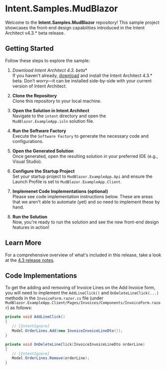 # Intent.Samples.MudBlazor

Welcome to the **Intent.Samples.MudBlazor** repository! This sample project showcases the front-end design capabilities introduced in the Intent Architect v4.3.* beta release.

## Getting Started

Follow these steps to explore the sample:

1. **Download Intent Architect 4.3.* beta**  
   If you haven't already, [download](https://intentarchitect.com/#/downloads) and install the Intent Architect 4.3.* beta. Don’t worry—it can be installed side-by-side with your current version of Intent Architect.

2. **Clone the Repository**  
   Clone this repository to your local machine.

3. **Open the Solution in Intent Architect**  
   Navigate to the `intent` directory and open the `MudBlazor.ExampleApp.isln` solution file.

4. **Run the Software Factory**  
   Execute the `Software Factory` to generate the necessary code and configurations.

5. **Open the Generated Solution**  
   Once generated, open the resulting solution in your preferred IDE (e.g., Visual Studio).

6. **Configure the Startup Project**  
   Set your startup project to `MudBlazor.ExampleApp.Api` and ensure the Launch Profile is set to `MudBlazor.ExampleApp.Client`.

7. **Implemenet Code Implementations (optional)**  
   Please see code implementation instructions below. These are areas that we aren't able to automate (yet) and so need to implement these by hand.

8. **Run the Solution**  
   Now, you're ready to run the solution and see the new front-end design features in action!

## Learn More

For a comprehensive overview of what's included in this release, take a look at the [4.3 release notes](https://docs.intentarchitect.com/articles/release-notes/intent-architect-v4.3.html).

## Code Implementations

To get the adding and removing of Invoice Lines on the Add Invoice form, you will need to implement the `AddLineClick()` and `OnDeleteLineClick(...)` methods in the `InvoiceForm.razor.cs` file (under `MudBlazor.ExampleApp.Client/Pages/Invoices/Components/InvoiceForm.razor`) as follows:

```csharp
private void AddLineClick()
{
   // [IntentIgnore]
   Model.OrderLines.Add(new InvoiceInvoiceLineDto());
}

private void OnDeleteLineClick(InvoiceInvoiceLineDto orderLine)
{
   // [IntentIgnore]
   Model.OrderLines.Remove(orderLine);
}

```